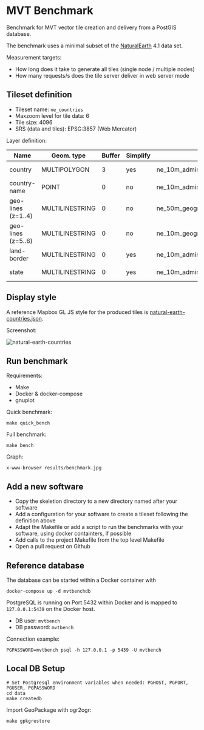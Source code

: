 MVT Benchmark
=============

Benchmark for MVT vector tile creation and delivery from a PostGIS database.

The benchmark uses a minimal subset of the [NaturalEarth](http://www.naturalearthdata.com/) 4.1 data set.

Measurement targets:
* How long does it take to generate all tiles (single node / multiple nodes)
* How many requests/s does the tile server deliver in web server mode


Tileset definition
------------------

* Tileset name: `ne_countries`
* Maxzoom level for tile data: 6
* Tile size: 4096
* SRS (data and tiles): EPSG:3857 (Web Mercator)

Layer definition:

| Name               | Geom. type      | Buffer | Simplify | Table                                 | Attributes         | Conditions      |
|--------------------|-----------------|--------|----------|---------------------------------------|--------------------|-----------------|
| country            | MULTIPOLYGON    |   3    |   yes    | ne_10m_admin_0_countries              | adm0_a3, mapcolor7 | min_zoom <= {z} |
| country-name       | POINT           |   0    |   no     | ne_10m_admin_0_country_points         | abbrev, name       | -               |
| geo-lines (z=1..4) | MULTILINESTRING |   0    |   no     | ne_50m_geographic_lines               | name               | -               |
| geo-lines (z=5..6) | MULTILINESTRING |   0    |   no     | ne_10m_geographic_lines               | name               | -               |
| land-border        | MULTILINESTRING |   0    |   yes    | ne_10m_admin_0_boundary_lines_land    | -                  | min_zoom <= {z} |
| state              | MULTILINESTRING |   0    |   yes    | ne_10m_admin_1_states_provinces_lines | adm0_a3            | min_zoom <= {z} |


Display style
-------------

A reference Mapbox GL JS style for the produced tiles is [natural-earth-countries.json](maps/natural-earth-countries.json).

Screenshot:

![natural-earth-countries](maps/style-screenshot.jpg)


Run benchmark
-------------

Requirements:
* Make
* Docker & docker-compose
* gnuplot

Quick benchmark:

    make quick_bench

Full benchmark:

    make bench

Graph:

    x-www-browser results/benchmark.jpg


Add a new software
------------------

* Copy the skeletion directory to a new directory named after your software
* Add a configuration for your software to create a tileset following the definition above
* Adapt the Makefile or add a script to run the benchmarks with your software, using docker containters, if possible
* Add calls to the project Makefile from the top level Makefile
* Open a pull request on Github


Reference database
------------------

The database can be started within a Docker container with

    docker-compose up -d mvtbenchdb

PostgreSQL is running on Port 5432 within Docker and is mapped to `127.0.0.1:5439` on the Docker host.

* DB user: `mvtbench`
* DB password: `mvtbench`


Connection example:

    PGPASSWORD=mvtbench psql -h 127.0.0.1 -p 5439 -U mvtbench


Local DB Setup
--------------

    # Set Postgresql environment variables when needed: PGHOST, PGPORT, PGUSER, PGPASSWORD
    cd data
    make createdb

Import GeoPackage with ogr2ogr:

    make gpkgrestore
